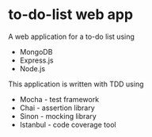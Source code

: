 # to-do-list web app

A web application for a to-do list using
* MongoDB
* Express.js
* Node.js

This application is written with TDD using
* Mocha - test framework 
* Chai - assertion library
* Sinon - mocking library 
* Istanbul - code coverage tool
